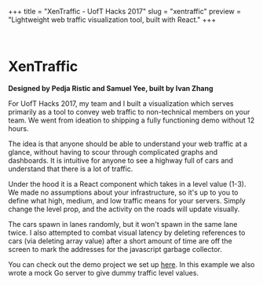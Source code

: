 +++
	title = "XenTraffic - UofT Hacks 2017"
	slug = "xentraffic"
	preview = "Lightweight web traffic visualization tool, built with React."
+++
<div id="xenTrafficPage">
	<div class="demo">
		&nbsp;
		<a href="http://www.xentraffic.com" target=_blank rel=nofollow>
			<div id="xenTraffic"></div>
		</a>
	</div>
	<div class="desc">
		<div class="title">			
			<h1>XenTraffic</h1>
			<p><strong>Designed by Pedja Ristic and Samuel Yee, built by Ivan Zhang</strong></p>
		</div>
		<div class="article">
			<p>
				For UofT Hacks 2017, my team and I built a visualization which serves primarily as a tool to convey web traffic to non-technical members on your team. We went from ideation to shipping a fully functioning demo without 12 hours.
			</p>
			<p>
				The idea is that anyone should be able to understand your web traffic at a glance, without having to scour through complicated graphs and dashboards. It is intuitive for anyone to see a highway full of cars and understand that there is a lot of traffic.
			</p>
			<p>
				Under the hood it is a React component which takes in a level value (1-3). We made no assumptions about your infrastructure, so it's up to you to define what high, medium, and low traffic means for your servers. Simply change the level prop, and the activity on the roads will update visually.
			</p>
			<p>
				The cars spawn in lanes randomly, but it won't spawn in the same lane twice. I also attempted to combat visual latency by deleting references to cars (via deleting array value) after a short amount of time are off the screen to mark the addresses for the javascript garbage collector.
			</p>
			<p>
				You can check out the demo project we set up <a href="https://www.github.com/1vn/xen-traffic-demo" target=_blank>here</a>. In this example we also wrote a mock Go server to give dummy traffic level values.
			</p>
		</div>
	</div>
	<div class="clear"></div>
	<script src="/js/xen.bundle.js" type="text/javascript" charset="utf-8"></script>  
</div>